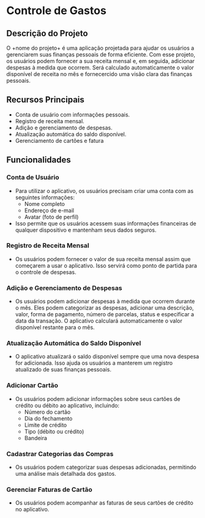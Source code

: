 # Controle de Gastos
## Descrição do Projeto
O +nome do projeto+ é uma aplicação projetada para ajudar os usuários a gerenciarem suas finanças pessoais de forma eficiente. Com esse projeto, os usuários podem fornecer a sua receita mensal e, em seguida, adicionar despesas à medida que ocorrem. Será calculado automaticamente o valor disponível de receita no mês e fornecercido uma visão clara das finanças pessoais.

## Recursos Principais
+ Conta de usuário com informações pessoais.
+ Registro de receita mensal.
+ Adição e gerenciamento de despesas.
+ Atualização automática do saldo disponível.
+ Gerenciamento de cartões e fatura

## Funcionalidades
### Conta de Usuário
+ Para utilizar o aplicativo, os usuários precisam criar uma conta com as seguintes informações:
  + Nome completo
  + Endereço de e-mail
  + Avatar (foto de perfil)
+ Isso permite que os usuários acessem suas informações financeiras de qualquer dispositivo e mantenham seus dados seguros.
  
### Registro de Receita Mensal
+ Os usuários podem fornecer o valor de sua receita mensal assim que começarem a usar o aplicativo. Isso servirá como ponto de partida para o controle de despesas.

### Adição e Gerenciamento de Despesas
+ Os usuários podem adicionar despesas à medida que ocorrem durante o mês. Eles podem categorizar as despesas, adicionar uma descrição, valor, forma de pagamento, número de parcelas, status e especificar a data da transação. O aplicativo calculará automaticamente o valor disponível restante para o mês.

### Atualização Automática do Saldo Disponível
+ O aplicativo atualizará o saldo disponível sempre que uma nova despesa for adicionada. Isso ajuda os usuários a manterem um registro atualizado de suas finanças pessoais.

### Adicionar Cartão
+ Os usuários podem adicionar informações sobre seus cartões de crédito ou débito ao aplicativo, incluindo:
  + Número do cartão
  + Dia do fechamento
  + Limite de crédito
  + Tipo (débito ou crédito)
  + Bandeira

### Cadastrar Categorias das Compras
+ Os usuários podem categorizar suas despesas adicionadas, permitindo uma análise mais detalhada dos gastos. 

### Gerenciar Faturas de Cartão
+ Os usuários podem acompanhar as faturas de seus cartões de crédito no aplicativo.
